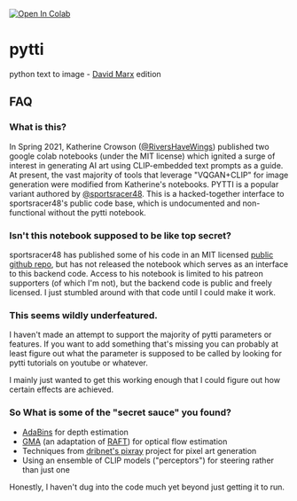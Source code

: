 [![Open In Colab](https://colab.research.google.com/assets/colab-badge.svg)](https://colab.research.google.com/github/dmarx/pytti/blob/master/PYTTI_pseudo_clone.ipynb)

# pytti
python text to image - [David Marx](https://twitter.com/DigThatData) edition

## FAQ

### What is this?

In Spring 2021, Katherine Crowson ([@RiversHaveWings](https://twitter.com/RiversHaveWings)) published two google colab notebooks (under the MIT license) which ignited a surge of interest in generating AI art using CLIP-embedded text prompts as a guide. At present, the vast majority of tools that leverage "VQGAN+CLIP" for image generation were modified from Katherine's notebooks. PYTTI is a popular variant authored by [@sportsracer48](https://twitter.com/sportsracer48). This is a hacked-together interface to sportsracer48's public code base, which is undocumented and non-functional without the pytti notebook.


### Isn't this notebook supposed to be like top secret?

sportsracer48 has published some of his code in an MIT licensed [public github repo](https://github.com/sportsracer48/pytti), but has not released the notebook which serves as an interface to this backend code. Access to his notebook is limited to his patreon supporters (of which I'm not), but the backend code is public and freely licensed. I just stumbled around with that code until I could make it work.


### This seems wildly underfeatured.

I haven't made an attempt to support the majority of pytti parameters or features. If you want to add something that's missing you can probably at least figure out what the parameter is supposed to be called by looking for pytti tutorials on youtube or whatever.

I mainly just wanted to get this working enough that I could figure out how certain effects are achieved.


### So What is some of the "secret sauce" you found?

* [AdaBins](https://github.com/shariqfarooq123/AdaBins) for depth estimation
* [GMA](https://github.com/zacjiang/GMA.git) (an adaptation of [RAFT](https://github.com/princeton-vl/RAFT)) for optical flow estimation
* Techniques from [dribnet's pixray](https://github.com/dribnet/pixray) project for pixel art generation
* Using an ensemble of CLIP models ("perceptors") for steering rather than just one

Honestly, I haven't dug into the code much yet beyond just getting it to run.
